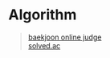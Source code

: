 # Algorithm
 
> [baekjoon online judge](https://www.acmicpc.net/user/wwan13)  
> [solved.ac](https://solved.ac/profile/wwan13)
> 
